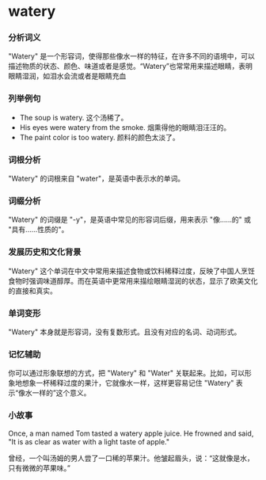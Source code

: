 # watery

### 分析词义

  

"Watery" 是一个形容词，使得那些像水一样的特征，在许多不同的语境中，可以描述物质的状态、颜色、味道或者是感觉。“Watery”也常常用来描述眼睛，表明眼睛湿润，如泪水会流或者是眼睛充血

  

### 列举例句

  

*   The soup is watery. 这个汤稀了。
*   His eyes were watery from the smoke. 烟熏得他的眼睛泪汪汪的。
*   The paint color is too watery. 颜料的颜色太淡了。

  

### 词根分析

  

"Watery" 的词根来自 "water"，是英语中表示水的单词。

  

### 词缀分析

  

"Watery" 的词缀是 "-y"，是英语中常见的形容词后缀，用来表示 "像……的" 或 "具有……性质的"。

  

### 发展历史和文化背景

  

"Watery" 这个单词在中文中常用来描述食物或饮料稀释过度，反映了中国人烹饪食物时强调味道醇厚。而在英语中更常用来描绘眼睛湿润的状态，显示了欧美文化的直接和真实。

  

### 单词变形

  

"Watery" 本身就是形容词，没有复数形式。且没有对应的名词、动词形式。

  

### 记忆辅助

  

你可以通过形象联想的方式，把 "Watery" 和 "Water" 关联起来。比如，可以形象地想象一杯稀释过度的果汁，它就像水一样，这样更容易记住 "Watery" 表示“像水一样的”这个意义。

  

### 小故事

  

Once, a man named Tom tasted a watery apple juice. He frowned and said, "It is as clear as water with a light taste of apple."

  

曾经，一个叫汤姆的男人尝了一口稀的苹果汁。他皱起眉头，说：“这就像是水，只有微微的苹果味。”

